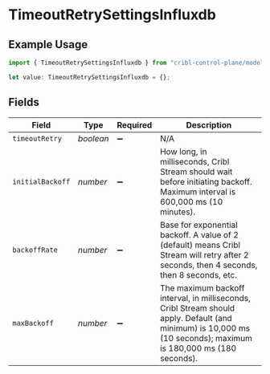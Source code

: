 # TimeoutRetrySettingsInfluxdb

## Example Usage

```typescript
import { TimeoutRetrySettingsInfluxdb } from "cribl-control-plane/models/operations";

let value: TimeoutRetrySettingsInfluxdb = {};
```

## Fields

| Field                                                                                                                                                           | Type                                                                                                                                                            | Required                                                                                                                                                        | Description                                                                                                                                                     |
| --------------------------------------------------------------------------------------------------------------------------------------------------------------- | --------------------------------------------------------------------------------------------------------------------------------------------------------------- | --------------------------------------------------------------------------------------------------------------------------------------------------------------- | --------------------------------------------------------------------------------------------------------------------------------------------------------------- |
| `timeoutRetry`                                                                                                                                                  | *boolean*                                                                                                                                                       | :heavy_minus_sign:                                                                                                                                              | N/A                                                                                                                                                             |
| `initialBackoff`                                                                                                                                                | *number*                                                                                                                                                        | :heavy_minus_sign:                                                                                                                                              | How long, in milliseconds, Cribl Stream should wait before initiating backoff. Maximum interval is 600,000 ms (10 minutes).                                     |
| `backoffRate`                                                                                                                                                   | *number*                                                                                                                                                        | :heavy_minus_sign:                                                                                                                                              | Base for exponential backoff. A value of 2 (default) means Cribl Stream will retry after 2 seconds, then 4 seconds, then 8 seconds, etc.                        |
| `maxBackoff`                                                                                                                                                    | *number*                                                                                                                                                        | :heavy_minus_sign:                                                                                                                                              | The maximum backoff interval, in milliseconds, Cribl Stream should apply. Default (and minimum) is 10,000 ms (10 seconds); maximum is 180,000 ms (180 seconds). |